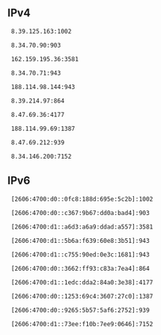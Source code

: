 ## IPv4
```
 8.39.125.163:1002
```
```
 8.34.70.90:903
```
```
 162.159.195.36:3581
```
```
 8.34.70.71:943
```
```
 188.114.98.144:943
```
```
 8.39.214.97:864
```
```
 8.47.69.36:4177
```
```
 188.114.99.69:1387
```
```
 8.47.69.212:939
```
```
 8.34.146.200:7152
```

## IPv6
```
 [2606:4700:d0::0fc8:188d:695e:5c2b]:1002
```
```
 [2606:4700:d0::c367:9b67:dd0a:bad4]:903
```
```
 [2606:4700:d1::a6d3:a6a9:ddad:a557]:3581
```
```
 [2606:4700:d1::5b6a:f639:60e8:3b51]:943
```
```
 [2606:4700:d1::c755:90ed:0e3c:1681]:943
```
```
 [2606:4700:d0::3662:ff93:c83a:7ea4]:864
```
```
 [2606:4700:d1::1edc:dda2:84a0:3e38]:4177
```
```
 [2606:4700:d0::1253:69c4:3607:27c0]:1387
```
```
 [2606:4700:d0::9265:5b57:5af6:2752]:939
```
```
 [2606:4700:d1::73ee:f10b:7ee9:0646]:7152
```
